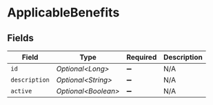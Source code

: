 # ApplicableBenefits


## Fields

| Field                | Type                 | Required             | Description          |
| -------------------- | -------------------- | -------------------- | -------------------- |
| `id`                 | *Optional\<Long>*    | :heavy_minus_sign:   | N/A                  |
| `description`        | *Optional\<String>*  | :heavy_minus_sign:   | N/A                  |
| `active`             | *Optional\<Boolean>* | :heavy_minus_sign:   | N/A                  |